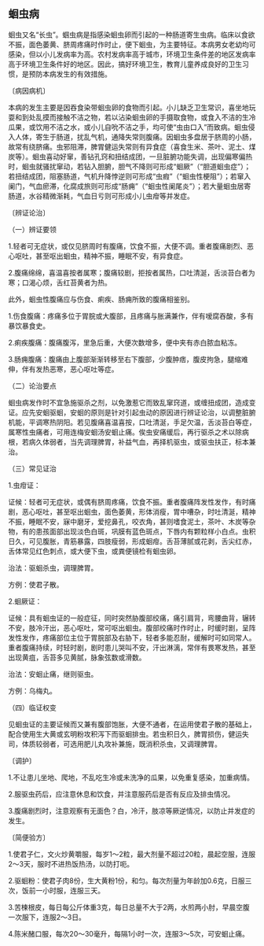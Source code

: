 ## 蛔虫病

蛔虫又名“长虫”。蝈虫病是指感染蛔虫卵而引起的一种肠道寄生虫病。临床以食欲不振，面色萎黄、脐周疼痛时作时止，便下蛔虫，为主要特征。本病男女老幼均可感染，但以小儿发病率为高。农村发病率高于城市，环境卫生条件差的地区发病率高于环境卫生条件好的地区。因此，搞好环境卫生，教育儿童养成良好的卫生习惯，是预防本病发生的有效措施。

〔病因病机〕

本病的发生主要是因吞食染带蛔虫卵的食物而引起。小儿缺乏卫生常识，喜坐地玩耍和到处乱摸而接触不洁之物，若以沾染蛔虫卵的手摄取食物，或食入不洁的生冷瓜果，或饮用不洁之水，或小儿自吮不洁之手，均可使“虫由口入”而致病。蛔虫侵入人体，寄生于肠道，扰乱气机，通降失常则腹痛。因蛔虫多盘居于脐周的小肠，故常有绕脐痛。虫邪阻滞，脾胃健运失常则有异食症（喜食生米、茶叶、泥土、煤炭等）。蛔虫喜动好窜，善钻孔窍和扭结成团，一旦脏腑功能失调，出现偏寒偏热时，蛔虫就骚扰窜动，若钻入胆腑，胆气不降则可形成“蛔厥”（“胆道蛔虫症”）；若扭结成团，阻塞肠道，气机升降悖逆则可形成“虫瘕”（“蛔虫性梗阻”）；若窜入阑门，气血瘀滞，化腐成旅则可形成“肠痈”（“蛔虫性阑尾炎”）；若大量蛔虫居寄肠道，水谷精微渐耗，气血日亏则可形成小儿虫疳等并发症。

〔辨证论治〕

（一）辨证要领

1.轻者可无症状，或仅见脐周时有腹痛，饮食不振，大便不调。重者腹痛剧烈、恶心呕吐，甚至呕出蛔虫，精神不振，睡眠不安，有异食症。

2.腹痛绵绵，喜温喜按者属寒；腹痛较剧，拒按者属热，口吐清涎，舌淡苔白者为寒；口渴心烦，舌红苔黄者为热。

此外，蛔虫性腹痛应与伤食、痢疾、肠痈所致的腹痛相鉴别。

1.伤食腹痛：疼痛多位于胃脘或大腹部，且疼痛与胀满兼作，伴有嗳腐吞酸，多有暴饮暴食史。

2.痢疾腹痛：腹痛腹泻，里急后重，大便次数增多，便中夹有赤白脓血粘冻。

3.肠痈腹痛：腹痛由上腹部渐渐转移至右下腹部，少腹肿痞，腹皮拘急，腿缩难伸，伴有发热恶寒，恶心呕吐等症。

（二）论治要点

蛔虫病发作时不宜急施驱杀之剂，以免激惹它而致乱窜窍道，或缠扭成团，造成变证。应先安蛔驱蛔，安蛔的原则是针对引起虫动的原因进行辨证论治，以调整脏腑机能，平调寒热阴阳。若见腹痛喜温喜按，口吐清涎，手足欠温，舌淡苔白等症，属寒性虫痛者，可用连梅安蛔汤安蛔止痛。俟虫安痛缓后，再行驱杀之术以除病根，若病久体弱者，当先调理脾胃，补益气血，再择机驱虫，或驱虫扶正，标本兼治。

（三）常见证治

1.虫疳证：

证候：轻者可无症状，或偶有脐周疼痛，饮食不振。重者腹痛阵发性发作，有时痛剧，恶心呕吐，甚至呕出蛔虫，面色萎黄，形体消瘦，胃中嘈杂，时吐清涎，精神不振，睡眠不安，寐中磨牙，爱挖鼻孔，咬衣角，甚则嗜食泥土，茶叶、木炭等杂物，有的患孩面部出现淡色白斑，巩膜有蓝色斑点，下唇内有颗粒样小白点。虫积日久，可见腹胀，青筋暴露，四肢瘦弱，形成蛔疳。舌苔薄腻或花剥，舌尖红赤，舌体常见红色刺点，或大便下虫，或粪便镜检有蛔虫卵。

治法：驱蛔杀虫，调理脾胃。

方例：使君子散。

2.蛔厥证：

证候：具有蛔虫证的一般症征，同时突然胁腹部绞痛，痛引肩背，弯腰曲背，辗转不安，肢冷汗出，恶心呕吐，常可呕出蛔虫。腹部绞痛时作时止，时缓时剧，呈阵发性发作，疼痛部位主位于胃脘部及右胁下，轻者多能忍耐，缓解时可如同常人。重者腹痛持续，时轻时剧，剧时患儿哭叫不安，汗出淋漓，常伴有畏寒发热，甚至出现黄疽，舌苔多见黄腻，脉象弦数或滑数。

治法：安蛔止痛，继则驱虫。

方例：乌梅丸。

（四）临证权变

见蛔虫证的主要证候而又兼有腹部饱胀，大便不通者，在运用使君子散的基础上，配合使用生大黄或玄明粉攻积泻下而驱蛔排虫。若虫积日久，脾胃损伤，健运失司，体质较弱者，可选用肥儿丸攻补兼施，既消积杀虫，又调理脾胃。

〔调护〕

1.不让患儿坐地、爬地，不乱吃生冷或未洗净的瓜果，以免重复感染，加重病情。

2.服驱虫药后，应注意休息和饮食，并注意服药后是否有反应及排虫情况。

3.腹痛剧烈时，注意观察有无面色？白，冷汗，肢凉等厥逆情况，以防止并发症的发生。

〔简便验方〕

1.使君子仁，文火炒黄嚼服，每岁1〜2粒，最大剂量不超过20粒，晨起空服，连服2〜3天，服时不进热饭热汤，以防打呃。

2.驱蛔粉：使君子肉8份，生大黄粉1份，和匀。每次剂量为年龄加0.6克，日服三次，饭前一小时服，连服三天。

3.苦楝根皮，每日每公斤体重3克，每日总量不大于2两，水煎两小肘，早晨空腹一次服下，连服2〜3日。

4.陈米醏口服，每次20〜30毫升，每隔1小时一次，连服3〜5次，可安蛔止痛。
